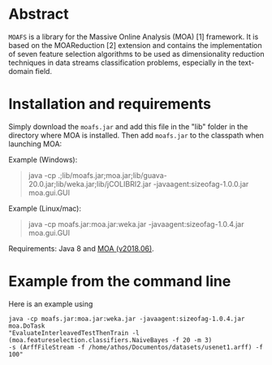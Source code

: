 # Abstract

`MOAFS` is a library for the Massive Online Analysis (MOA) [1] framework. It is based on the MOAReduction [2] extension and contains the implementation of seven feature selection algorithms to be used as dimensionality reduction techniques in data streams classification problems, especially in the text-domain field.

# Installation and requirements

Simply download the `moafs.jar` and add this file in the "lib" folder in the directory where MOA is installed. Then add `moafs.jar` to the classpath when launching MOA:

Example (Windows):

> java -cp .;lib/moafs.jar;moa.jar;lib/guava-20.0.jar;lib/weka.jar;lib/jCOLIBRI2.jar -javaagent:sizeofag-1.0.0.jar moa.gui.GUI

Example (Linux/mac):

> java -cp moafs.jar:moa.jar:weka.jar -javaagent:sizeofag-1.0.4.jar moa.gui.GUI

Requirements: Java 8 and [MOA (v2018.06)](https://moa.cms.waikato.ac.nz/downloads/).

# Example from the command line

Here is an example using 

```
java -cp moafs.jar:moa.jar:weka.jar -javaagent:sizeofag-1.0.4.jar moa.DoTask 
"EvaluateInterleavedTestThenTrain -l (moa.featureselection.classifiers.NaiveBayes -f 20 -m 3) 
-s (ArffFileStream -f /home/athos/Documentos/datasets/usenet1.arff) -f 100"
```